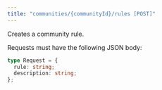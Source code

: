 ```yaml
---
title: "communities/{communityId}/rules [POST]"
---
```


Creates a community rule.

Requests must have the following JSON body:

```ts
type Request = {
  rule: string;
  description: string;
};
```
